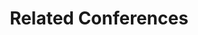 ---
widget: experience
headless: true  # This file represents a page section.

# Put Your Section Options Here (title, background, etc.) ...
title: Related Conferences
subtitle:
weight: 30 # The position of section on page

# Date format
#   Refer to https://wowchemy.com/docs/getting-started/customization/#date-format
date_format: 01 Jan 2006

# Experiences.
#   Add/remove as many `experience` blocks below as you like.
#   Required fields are `title`, `company`, and `date_start`.
#   Leave `date_end` empty if it's your current employer.
#   Begin/end multi-line descriptions with `>-`.
experience:
  - title: '52ème colloque de la SFECA'
    company: 'SFECA'
    company_url: 'https://sfecatours.sciencesconf.org'
    #company_logo: my-logo  # Optional logo
    location: 'Tours, France'
    date_start: '2023-23-05'
    date_end: '2023-23-05'
    description: >-
        52ème Colloque de la Société Française pour l'Etude du Comportement Animal
                
---